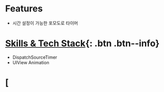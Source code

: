 # Features
- 시간 설정이 가능한 포모도로 타이머

# [Skills & Tech Stack](){: .btn .btn--info}
- DispatchSourceTimer 
- UIView Animation

# [
